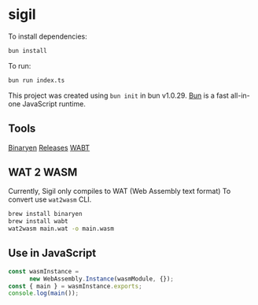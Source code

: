 # sigil

To install dependencies:

```bash
bun install
```

To run:

```bash
bun run index.ts
```

This project was created using `bun init` in bun v1.0.29. [Bun](https://bun.sh) is a fast all-in-one JavaScript runtime.

## Tools

[Binaryen](https://github.com/WebAssembly/binaryen)
[Releases](https://github.com/WebAssembly/binaryen/releases)
[WABT](https://github.com/WebAssembly/wabt)


## WAT 2 WASM
Currently, Sigil only compiles to WAT (Web Assembly text format)
To convert use `wat2wasm` CLI.

```bash
brew install binaryen
brew install wabt
wat2wasm main.wat -o main.wasm
```

## Use in JavaScript

```javascript
const wasmInstance =
      new WebAssembly.Instance(wasmModule, {});
const { main } = wasmInstance.exports;
console.log(main());
```